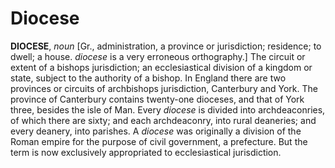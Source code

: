 # Diocese

**DIOCESE**, _noun_ \[Gr., administration, a province or jurisdiction; residence; to dwell; a house. _diocese_ is a very erroneous orthography.\] The circuit or extent of a bishops jurisdiction; an ecclesiastical division of a kingdom or state, subject to the authority of a bishop. In England there are two provinces or circuits of archbishops jurisdiction, Canterbury and York. The province of Canterbury contains twenty-one dioceses, and that of York three, besides the isle of Man. Every _diocese_ is divided into archdeaconries, of which there are sixty; and each archdeaconry, into rural deaneries; and every deanery, into parishes. A _diocese_ was originally a division of the Roman empire for the purpose of civil government, a prefecture. But the term is now exclusively appropriated to ecclesiastical jurisdiction.